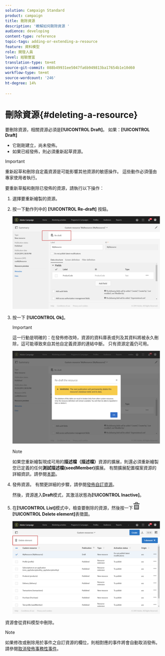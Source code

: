 ```yaml
---
solution: Campaign Standard
product: campaign
title: 刪除資源
description: '瞭解如何刪除資源 '
audience: developing
content-type: reference
topic-tags: adding-or-extending-a-resource
feature: 資料模型
role: 開發人員
level: 經驗豐富
translation-type: tm+mt
source-git-commit: 088b49931ee5047fa6b949813ba17654b1e10d60
workflow-type: tm+mt
source-wordcount: '246'
ht-degree: 14%

---
```



# 刪除資源{#deleting-a-resource}

要刪除資源，相關資源必須是&#x200B;**[!UICONTROL Draft]**。 如果：**[!UICONTROL Draft]**

* 它剛剛建立，尚未發佈。
* 如果已經發佈，則必須重新起草資源。

>[!IMPORTANT]
>
>重新起草和刪除自定義資源是可能影響其他資源的敏感操作。 這些動作必須僅由專家使用者執行。

要重新草擬和刪除已發佈的資源，請執行以下操作：

1. 選擇要重新繪製的資源。
1. 按一下動作列中的 **[!UICONTROL Re-draft]** 按鈕。

   ![](assets/schema_extension_uc26.png)

1. 按一下 **[!UICONTROL Ok]**。

   >[!IMPORTANT]
   >
   >這一行動是明確的：在發佈修改時，資源的資料庫表或列及其資料將被永久刪除，這可能導致來自其他自定義資源的連結中斷。 只有資源定義仍可用。

   ![](assets/schema_extension_uc27.png)

   >[!NOTE]
   >
   >如果您重新繪製現成可用的&#x200B;**描述檔（描述檔）**&#x200B;資源的擴展，則還必須重新繪製您已定義的任何&#x200B;**測試描述檔(seedMember)**&#x200B;擴展。 有關擴展配置檔案資源的詳細資訊，請參閱[本節](../../developing/using/extending-the-profile-resource-with-a-new-field.md)。

1. 發佈資源。 有關更詳細的步驟，請參閱[發佈自訂資源](../../developing/using/updating-the-database-structure.md#publishing-a-custom-resource)。

   然後，資源進入&#x200B;**Draft**&#x200B;模式，其激活狀態為&#x200B;**[!UICONTROL Inactive]**。

1. 在&#x200B;**[!UICONTROL List]**&#x200B;模式中，檢查要刪除的資源，然後按一下![](assets/delete_darkgrey-24px.png) **[!UICONTROL Delete element]**&#x200B;表徵圖。

   ![](assets/schema_extension_uc28.png)

資源會從資料模型中刪除。

>[!NOTE]
>
>如果修改或刪除用於事件之自訂資源的欄位，則相對應的事件將會自動取消發佈。請參閱[取消發佈事務性事件](../../channels/using/publishing-transactional-event.md#unpublishing-an-event)。
